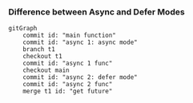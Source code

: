 ### Difference between Async and Defer Modes
```mermaid
gitGraph
    commit id: "main function"
    commit id: "async 1: async mode"
    branch t1
    checkout t1
    commit id: "async 1 func"
    checkout main
    commit id: "async 2: defer mode"
    commit id: "async 2 func"
    merge t1 id: "get future"
```